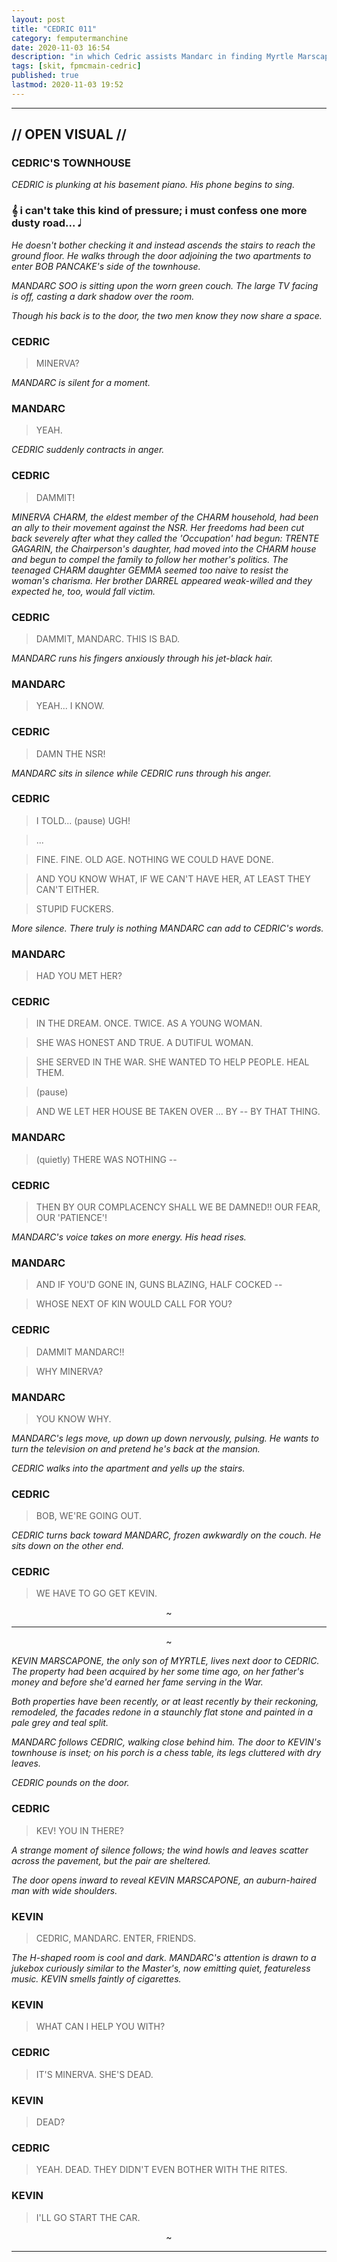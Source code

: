 ```yaml
---
layout: post
title: "CEDRIC 011"
category: femputermanchine
date: 2020-11-03 16:54
description: "in which Cedric assists Mandarc in finding Myrtle Marscapone"
tags: [skit, fpmcmain-cedric]
published: true
lastmod: 2020-11-03 19:52
---
```

[//]: # ( 11/03/20  -added)

*****

## // OPEN VISUAL // ##

### CEDRIC'S TOWNHOUSE ###

<i>CEDRIC is plunking at his basement piano. His phone begins to sing.</i>

### &#119070; i can't take this kind of pressure; i must confess one more dusty road... &#119135; ###

<i>He doesn't bother checking it and instead ascends the stairs to reach the ground floor. He walks through the door adjoining the two apartments to enter BOB PANCAKE's side of the townhouse.</i>

<i>MANDARC SOO is sitting upon the worn green couch. The large TV facing is off, casting a dark shadow over the room.</i>

<i>Though his back is to the door, the two men know they now share a space.</i>

### CEDRIC ###

> MINERVA?

<I>MANDARC is silent for a moment.</i>

### MANDARC ###

> YEAH.

<I>CEDRIC suddenly contracts in anger.</i>

### CEDRIC ###

> DAMMIT!

<I>MINERVA CHARM, the eldest member of the CHARM household, had been an ally to their movement against the NSR. Her freedoms had been cut back severely after what they called the 'Occupation' had begun: TRENTE GAGARIN, the Chairperson's daughter, had moved into the CHARM house and begun to compel the family to follow her mother's politics. The teenaged CHARM daughter GEMMA seemed too naive to resist the woman's charisma. Her brother DARREL appeared weak-willed and they expected he, too, would fall victim.</i>

### CEDRIC ###

> DAMMIT, MANDARC. THIS IS BAD.

<I>MANDARC runs his fingers anxiously through his jet-black hair.</i>

### MANDARC ###

> YEAH... I KNOW.

### CEDRIC ###

> DAMN THE NSR! 

<I>MANDARC sits in silence while CEDRIC runs through his anger.</i>

### CEDRIC ###

> I TOLD... (pause) UGH!

> ...

> FINE. FINE. OLD AGE. NOTHING WE COULD HAVE DONE.

> AND YOU KNOW WHAT, IF WE CAN'T HAVE HER, AT LEAST THEY CAN'T EITHER.

> STUPID FUCKERS.

<I>More silence. There truly is nothing MANDARC can add to CEDRIC's words.</i>

### MANDARC ###

> HAD YOU MET HER?

### CEDRIC ###

> IN THE DREAM. ONCE. TWICE. AS A YOUNG WOMAN. 

> SHE WAS HONEST AND TRUE. A DUTIFUL WOMAN.

> SHE SERVED IN THE WAR. SHE WANTED TO HELP PEOPLE. HEAL THEM.

> (pause)

> AND WE LET HER HOUSE BE TAKEN OVER ... BY -- BY THAT THING.

### MANDARC ###

> (quietly) THERE WAS NOTHING -- 

### CEDRIC ###

> THEN BY OUR COMPLACENCY SHALL WE BE DAMNED!! OUR FEAR, OUR 'PATIENCE'!

<I>MANDARC's voice takes on more energy. His head rises.</i>

### MANDARC ###

> AND IF YOU'D GONE IN, GUNS BLAZING, HALF COCKED --

> WHOSE NEXT OF KIN WOULD CALL FOR YOU?

### CEDRIC ###

> DAMMIT MANDARC!!

> WHY MINERVA? 

### MANDARC ###

> YOU KNOW WHY.

<I>MANDARC's legs move, up down up down nervously, pulsing. He wants to turn the television on and pretend he's back at the mansion.</i>

<I>CEDRIC walks into the apartment and yells up the stairs.</i>

### CEDRIC ###

> BOB, WE'RE GOING OUT.

<I>CEDRIC turns back toward MANDARC, frozen awkwardly on the couch. He sits down on the other end.</i>

### CEDRIC ###

> WE HAVE TO GO GET KEVIN. 

<CENTER>~</CENTER>

*****

<CENTER>~</CENTER>

<I>KEVIN MARSCAPONE, the only son of MYRTLE, lives next door to CEDRIC. The property had been acquired by her some time ago, on her father's money and before she'd earned her fame serving in the War.</i>

<i>Both properties have been recently, or at least recently by their reckoning, remodeled, the facades redone in a staunchly flat stone and painted in a pale grey and teal split.</i>

<i>MANDARC follows CEDRIC, walking close behind him. The door to KEVIN's townhouse is inset; on his porch is a chess table, its legs cluttered with dry leaves.</i>

<i>CEDRIC pounds on the door.</i>

### CEDRIC ###

> KEV! YOU IN THERE?

<I>A strange moment of silence follows; the wind howls and leaves scatter across the pavement, but the pair are sheltered.</i>

<i>The door opens inward to reveal KEVIN MARSCAPONE, an auburn-haired man with wide shoulders. </i>

### KEVIN ###

> CEDRIC, MANDARC. ENTER, FRIENDS.

<I>The H-shaped room is cool and dark. MANDARC's attention is drawn to a jukebox curiously similar to the Master's, now emitting quiet, featureless music. KEVIN smells faintly of cigarettes.</i>

### KEVIN ###

> WHAT CAN I HELP YOU WITH?

### CEDRIC ###

> IT'S MINERVA. SHE'S DEAD.

### KEVIN ###

> DEAD?

### CEDRIC ###

> YEAH. DEAD. THEY DIDN'T EVEN BOTHER WITH THE RITES.

### KEVIN ###

> I'LL GO START THE CAR.

<CENTER>~</CENTER>

*****
